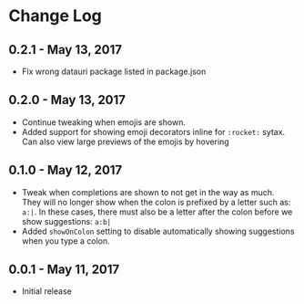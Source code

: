 # Change Log

## 0.2.1 - May 13, 2017
* Fix wrong datauri package listed in package.json

## 0.2.0 - May 13, 2017
* Continue tweaking when emojis are shown.
* Added support for showing emoji decorators inline for `:rocket:` sytax. Can also view large previews of the emojis by hovering

## 0.1.0 - May 12, 2017
- Tweak when completions are shown to not get in the way as much. They will no longer show when the colon is prefixed by a letter such as: `a:|`. In these cases, there must also be a letter after the colon before we show suggestions: `a:b|`
- Added `showOnColon` setting to disable automatically showing suggestions when you type a colon.

## 0.0.1 - May 11, 2017
- Initial release
